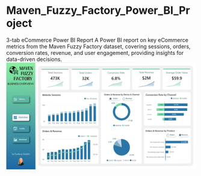 # Maven_Fuzzy_Factory_Power_BI_Project
3-tab eCommerce Power BI Report 
A Power BI report on key eCommerce metrics from the Maven Fuzzy Factory dataset, covering sessions, orders, conversion rates, revenue, and user engagement, providing insights for data-driven decisions.
![Project_cover](Images/Maven_1.jpg)
